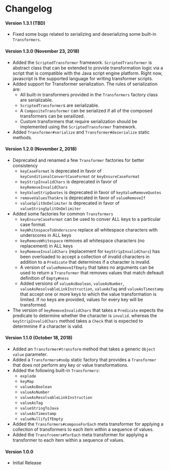 # Changelog

#### Version 1.3.1 (TBD)
* Fixed some bugs related to serializing and deserializing some built-in `Transformers`.

#### Version 1.3.0 (November 23, 2018)
* Added the `ScriptedTransformer` framework. `ScriptedTransformer` is abstract class that can be extended to provide transformation logic via a script that is compatible with the Java script engine platform. Right now, javascript is the supported language for writing transformer scripts.
* Added support for Transformer serialization. The rules of serialization are:
  * All built-in transformers provided in the `Transformers` factory class are serializable.
  * `ScriptedTransformer`s are serializable.
  * A `CompositeTransformer` can be serialized if all of the composed transformers can be serailized.
  * Custom transformers that require serialization should be implemented using the `ScriptedTransformer` framework.
* Added `Transformer#serialize` and `Transformer#deserialize` static methods.
  

#### Version 1.2.0 (November 2, 2018)
* Deprecated and renamed a few `Transformer` factories for better consistency
  * `keyCaseFormat` is deprecated in favor of `keyConditionalConvertCaseFormat` or `keyEnsureCaseFormat`
  * `keyStripInvalidChars` is deprecated in favor of `keyRemoveInvalidChars`
  * `keyValueStripQuotes` is deprecated in favor of `keyValueRemoveQuotes`
  * `removeValuesThatAre` is deprecated in favor of `valueRemoveIf`
  * `valueSplitOnDelimiter` is deprecated in favor of `valueStringSplitOnDelimiter`
* Added some factories for common `Transformers`
  * `keyEnsureCaseFormat` can be used to conver ALL keys to a particular case format.
  * `keyWhitespaceToUnderscore` replace all whitespace characters with underscores in ALL keys
  * `keyRemoveWhitespace` removes all whitespace characters (no replacement) in ALL keys
  * `keyRemoveInvalidChars` (replacement for `keyStripInvalidChars`) has been overloaded to accept a collection of invalid characters in addition to a `Predicate` that determines if a character is invalid.
  * A version of `valueRemoveIfEmpty` that takes no arguments can be used to return a `Transformer` that removes values that match defeault definition of `Empty#ness`
  * Added versions of `valueAsBoolean`, `valueAsNumber`, `valueAsResolvableLinkInstruction`, `valueAsTag` and `valueAsTimestamp` that accept one or more keys to which the value transformation is limited. If no keys are provided, values for every key will be transformed.
* The version of `keyRemoveInvalidChars` that takes a `Predicate` expects the predicate to determine whether the character is `invalid`. whereas the `keyStripInvalidChars` method takes a `Check` that is expected to determmine if a character is valid.

#### Version 1.1.0 (October 18, 2018)
* Added an `Transformer#transform` method that takes a generic `Object` `value` parameter.
* Added a `Transformers#noOp` static factory that provides a `Transformer` that does not perform any key or value transformations.
* Added the following built-in `Transformers`:
  * `explode`
  * `keyMap` 
  * `valueAsBoolean`
  * `valueAsNumber`
  * `valueAsResolvableLinkInstruction`
  * `valueAsTag`
  * `valueStringToJava`
  * `valueAsTimestamp`
  * `valueNullifyIfEmpty`
* Added the `Transformers#composeForEach` meta transformer for applying a collection of transformers to each item within a sequence of values.
* Added the `Transfroemrs#forEach` meta transformer for applying a transformer to each item within a sequence of values.

#### Version 1.0.0
* Initial Release